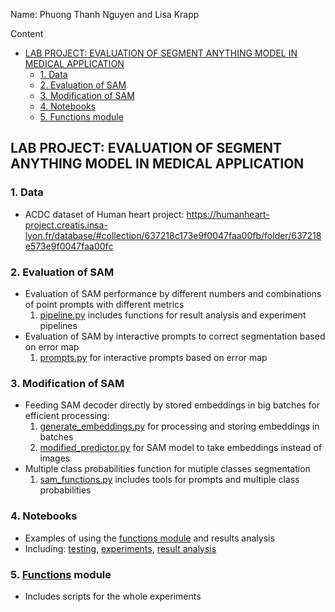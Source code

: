 Name: Phuong Thanh Nguyen and Lisa Krapp

Content
- [LAB PROJECT: EVALUATION OF SEGMENT ANYTHING MODEL IN MEDICAL APPLICATION](#lab-project-evaluation-of-segment-anything-model-in-medical-application)
  - [1. Data](#1-data)
  - [2. Evaluation of SAM](#2-evaluation-of-sam)
  - [3. Modification of SAM](#3-modification-of-sam)
  - [4. Notebooks](#4-notebooks)
  - [5. Functions module](#5-functions-module)

## LAB PROJECT: EVALUATION OF SEGMENT ANYTHING MODEL IN MEDICAL APPLICATION
### 1. Data
- ACDC dataset of Human heart project: https://humanheart-project.creatis.insa-lyon.fr/database/#collection/637218c173e9f0047faa00fb/folder/637218e573e9f0047faa00fc 
### 2. Evaluation of SAM
- Evaluation of SAM performance by different numbers and combinations of point prompts with different metrics
  1. [pipeline.py](functions/pipeline.py) includes functions for result analysis and experiment pipelines
- Evaluation of SAM by interactive prompts to correct segmentation based on error map
  1. [prompts.py](functions/prompts.py) for interactive prompts based on error map
### 3. Modification of SAM
- Feeding SAM decoder directly by stored embeddings in big batches for efficient processing:
  1. [generate_embeddings.py](functions/generate_embeddings.py) for processing and storing embeddings in batches
  2. [modified_predictor.py](functions/modified_predictor.py) for SAM model to take embeddings instead of images
- Multiple class probabilities function for mutiple classes segmentation
  1. [sam_functions.py](functions/sam_functions.py) includes tools for prompts and multiple class probabilities

### 4. Notebooks
- Examples of using the [functions module](functions) and results analysis
- Including: [testing](testing), [experiments](experiments), [result analysis](result_analysis)

### 5. [Functions](functions) module
- Includes scripts for the whole experiments
  

